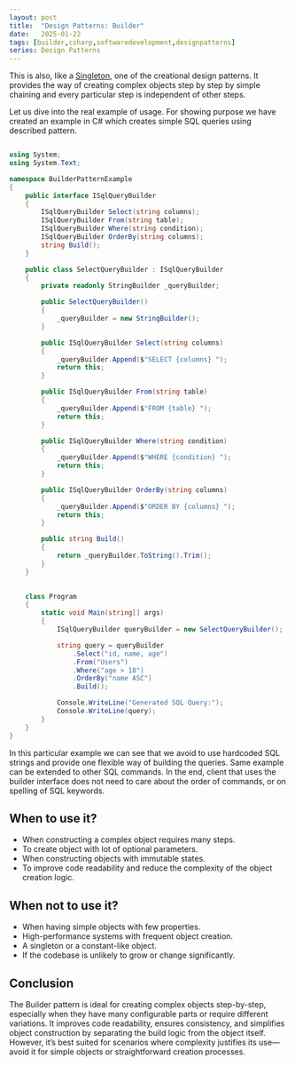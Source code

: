 ```yaml
---
layout: post
title:  "Design Patterns: Builder"
date:   2025-01-22
tags: [builder,csharp,softwaredevelopment,designpatterns]
series: Design Patterns
---
```

This is also, like a [Singleton](https://optimalcoder.net/design-patterns-singleton), one of the creational design patterns. It provides the way of creating complex objects step by step by simple chaining and every particular step is independent of other steps.

Let us dive into the real example of usage. For showing purpose we have created an example in C# which creates simple SQL queries using described pattern. 

```csharp

using System;
using System.Text;

namespace BuilderPatternExample
{
    public interface ISqlQueryBuilder
    {
        ISqlQueryBuilder Select(string columns);
        ISqlQueryBuilder From(string table);
        ISqlQueryBuilder Where(string condition);
        ISqlQueryBuilder OrderBy(string columns);
        string Build();
    }

    public class SelectQueryBuilder : ISqlQueryBuilder
    {
        private readonly StringBuilder _queryBuilder;

        public SelectQueryBuilder()
        {
            _queryBuilder = new StringBuilder();
        }

        public ISqlQueryBuilder Select(string columns)
        {
            _queryBuilder.Append($"SELECT {columns} ");
            return this;
        }

        public ISqlQueryBuilder From(string table)
        {
            _queryBuilder.Append($"FROM {table} ");
            return this;
        }

        public ISqlQueryBuilder Where(string condition)
        {
            _queryBuilder.Append($"WHERE {condition} ");
            return this;
        }

        public ISqlQueryBuilder OrderBy(string columns)
        {
            _queryBuilder.Append($"ORDER BY {columns} ");
            return this;
        }

        public string Build()
        {
            return _queryBuilder.ToString().Trim();
        }
    }
    

    class Program
    {
        static void Main(string[] args)
        {
            ISqlQueryBuilder queryBuilder = new SelectQueryBuilder();

            string query = queryBuilder
                .Select("id, name, age")
                .From("Users")
                .Where("age > 18")
                .OrderBy("name ASC")
                .Build();

            Console.WriteLine("Generated SQL Query:");
            Console.WriteLine(query);
        }
    }
}
```

In this particular example we can see that we avoid to use hardcoded SQL strings and provide one flexible way of building the queries. Same example can be extended to other SQL commands. In the end, client that uses the builder interface does not need to care about the order of commands, or on spelling of SQL keywords.


## When to use it?

- When constructing a complex object requires many steps.
- To create object with lot of optional parameters.
- When constructing objects with immutable states.
- To improve code readability and reduce the complexity of the object creation logic.

  

## When not to use it?

- When having simple objects with few properties.
- High-performance systems with frequent object creation.
- A singleton or a constant-like object.
- If the codebase is unlikely to grow or change significantly.

  

## Conclusion

The Builder pattern is ideal for creating complex objects step-by-step, especially when they have many configurable parts or require different variations. It improves code readability, ensures consistency, and simplifies object construction by separating the build logic from the object itself. However, it’s best suited for scenarios where complexity justifies its use—avoid it for simple objects or straightforward creation processes.
